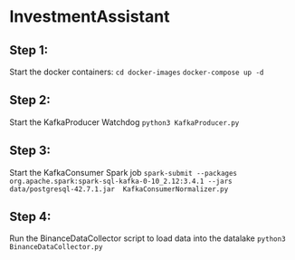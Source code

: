 # InvestmentAssistant

## Step 1: 
Start the docker containers: 
`cd docker-images`
`docker-compose up -d`

## Step 2:
Start the KafkaProducer Watchdog
`python3 KafkaProducer.py`

## Step 3:
Start the KafkaConsumer Spark job
`spark-submit --packages org.apache.spark:spark-sql-kafka-0-10_2.12:3.4.1 --jars data/postgresql-42.7.1.jar  KafkaConsumerNormalizer.py`

## Step 4:
Run the BinanceDataCollector script to load data into the datalake
`python3 BinanceDataCollector.py`

